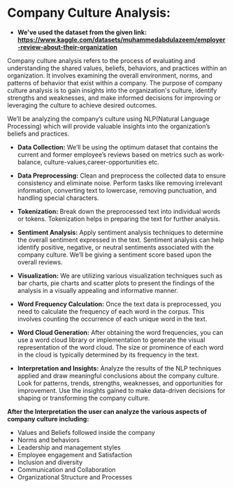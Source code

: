 # Company Culture Analysis:

* **We've used the dataset from the given link: https://www.kaggle.com/datasets/muhammedabdulazeem/employer-review-about-their-organization**

Company culture analysis refers to the process of evaluating and understanding the shared values, beliefs, behaviors, and practices within an organization. It involves examining the overall environment, norms, and patterns of behavior that exist within a company. The purpose of company culture analysis is to gain insights into the organization's culture, identify strengths and weaknesses, and make informed decisions for improving or leveraging the culture to achieve desired outcomes.

We’ll be analyzing the company’s culture using NLP(Natural Language Processing) which will provide valuable insights into the organization’s beliefs and practices.

* **Data Collection:** We’ll be using the optimum dataset that contains the current and former employee’s reviews based on metrics such as work-balance, culture-values,career-opportunities etc.

* **Data Preprocessing:** Clean and preprocess the collected data to ensure consistency and eliminate noise. Perform tasks like removing irrelevant information, converting text to lowercase, removing punctuation, and handling special characters.

* **Tokenization:** Break down the preprocessed text into individual words or tokens. Tokenization helps in preparing the text for further analysis.

* **Sentiment Analysis:** Apply sentiment analysis techniques to determine the overall sentiment expressed in the text. Sentiment analysis can help identify positive, negative, or neutral sentiments associated with the company culture. We’ll be giving a sentiment score based upon the overall reviews.

* **Visualization:** We are utilizing various visualization techniques such as bar charts, pie charts and scatter plots to present the findings of the analysis in a visually appealing and informative manner.

* **Word Frequency Calculation:** Once the text data is preprocessed, you need to calculate the frequency of each word in the corpus. This involves counting the occurrence of each unique word in the text.

* **Word Cloud Generation:** After obtaining the word frequencies, you can use a word cloud library or implementation to generate the visual representation of the word cloud. The size or prominence of each word in the cloud is typically determined by its frequency in the text.

* **Interpretation and Insights:** Analyze the results of the NLP techniques applied and draw meaningful conclusions about the company culture. Look for patterns, trends, strengths, weaknesses, and opportunities for improvement. Use the insights gained to make data-driven decisions for shaping or transforming the company culture.

**After the Interpretation the user can analyze the various aspects of company culture including:**
* Values and Beliefs followed inside the company
* Norms and behaviors
* Leadership and management styles
* Employee engagement and Satisfaction
* Inclusion and diversity
* Communication and Collaboration
* Organizational Structure and Processes

